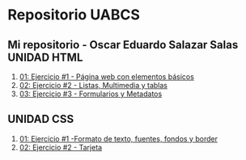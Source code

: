 # Repositorio UABCS
Mi repositorio - Oscar Eduardo Salazar Salas
UNIDAD HTML
---
1. [01: Ejercicio #1 - Página web con elementos básicos](/trabajo1/index.html)
2. [02: Ejercicio #2 - Listas, Multimedia y tablas](/trabajo2/index.html)
3. [03: Ejercicio #3 - Formularios y Metadatos](/trabajo3/index.html)

UNIDAD CSS
---
1. [01: Ejercicio #1 -Formato de texto, fuentes, fondos y border](/trabajo4/index.html)
2. [02: Ejercicio #2 - Tarjeta](/trabajo5/index.html)
